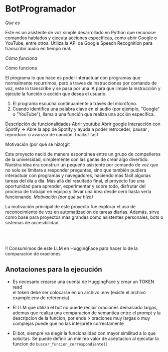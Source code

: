 # BotProgramador

*Que es*

Este es un asistente de voz simple desarrollado en Python que reconoce comandos hablados y ejecuta acciones específicas, como abrir Google o YouTube, entre otros. Utiliza la API de Google Speech Recognition para transcribir audio en tiempo real.


*Cómo funciona*

Cómo funciona

El programa lo que hace es poder interactuar con programas que normalmente recurrimos, pero a traves de instrucciones por comando de voz, este lo transcribe y se pasa por una IA para que limpie la instrucción y ejecute la función o acción que desea el usuario.
1. El programa escucha continuamente a través del micrófono.
2. Cuando identifica una palabra clave en el audio (por ejemplo, "Google" o "YouTube"), llama a una función que realiza una acción específica.


Descripción de funcionalidades
    Abrir youtube
    Abrir google
    Interacción con Spotify -> Abre la app de Spotify y ayuda a poder retroceder, pausar , reproducir o avanzar de canción.
    fnaiksf
    fasf


Motivación (por qué se hizo)git

Este proyecto nació de manera espontánea entre un grupo de compañeros de la universidad, simplemente con las ganas de crear algo divertido.
Nuestra idea era construir un pequeño asistente por comando de voz que no solo se limitara a responder preguntas, sino que también pudiera 
interactuar con programas y navegadores, haciendo más fácil algunas tareas del día a día.
Más allá del resultado final, el proyecto fue una oportunidad para aprender, experimentar y sobre todo, disfrutar del proceso de trabajar en equipo y llevar una idea desde cero hasta verla funcionando.
*Motivación (por qué se hizo)*

La motivación principal de este proyecto fue explorar el uso de reconocimiento de voz en automatización de tareas diarias.
Además, sirve como base para proyectos más grandes como asistentes personales, bots o sistemas de accesibilidad.


\
\
\
!! Consumimos de este LLM en HuggingFace para hacer lo de la comparacion de oraciones


## Anotaciones para la ejecución
* Es necesario crearse una cuenta de HuggingFace y crear un TOKEN read \
el token debe ser colocarse en un archivo .env (existe el archivo example.env de referencia)

* El LLM que utiliza el bot no puede recibir oraciones demasiado largas, ademas que realiza una comparacion de semantica entre el prompt y la descripcion de la funcion, por ende > oraciones muy largas o muy complejas puede que no las interprete correctamente

* El bot, siempre va elegir la funcionalidad con mayor similitud a lo que solicitas. Se puede definir un minimo valor de aceptacion al ejecutar la funcion de ```buscar_funcion_correspondiente()```
